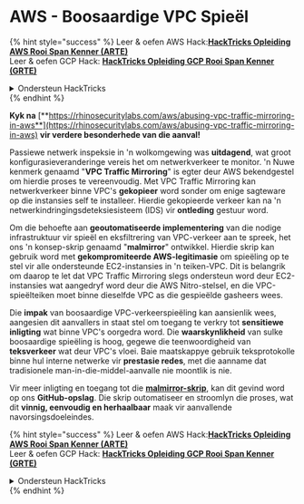 # AWS - Boosaardige VPC Spieël

{% hint style="success" %}
Leer & oefen AWS Hack:<img src="/.gitbook/assets/image.png" alt="" data-size="line">[**HackTricks Opleiding AWS Rooi Span Kenner (ARTE)**](https://training.hacktricks.xyz/courses/arte)<img src="/.gitbook/assets/image.png" alt="" data-size="line">\
Leer & oefen GCP Hack: <img src="/.gitbook/assets/image (2).png" alt="" data-size="line">[**HackTricks Opleiding GCP Rooi Span Kenner (GRTE)**<img src="/.gitbook/assets/image (2).png" alt="" data-size="line">](https://training.hacktricks.xyz/courses/grte)

<details>

<summary>Ondersteun HackTricks</summary>

* Kontroleer die [**inskrywingsplanne**](https://github.com/sponsors/carlospolop)!
* **Sluit aan by die** 💬 [**Discord groep**](https://discord.gg/hRep4RUj7f) of die [**telegram groep**](https://t.me/peass) of **volg** ons op **Twitter** 🐦 [**@hacktricks\_live**](https://twitter.com/hacktricks\_live)**.**
* **Deel hacktruuks deur PRs in te dien by die** [**HackTricks**](https://github.com/carlospolop/hacktricks) en [**HackTricks Cloud**](https://github.com/carlospolop/hacktricks-cloud) github-opslag.

</details>
{% endhint %}

**Kyk na** [**https://rhinosecuritylabs.com/aws/abusing-vpc-traffic-mirroring-in-aws**](https://rhinosecuritylabs.com/aws/abusing-vpc-traffic-mirroring-in-aws) **vir verdere besonderhede van die aanval!**

Passiewe netwerk inspeksie in 'n wolkomgewing was **uitdagend**, wat groot konfigurasieveranderinge vereis het om netwerkverkeer te monitor. 'n Nuwe kenmerk genaamd "**VPC Traffic Mirroring**" is egter deur AWS bekendgestel om hierdie proses te vereenvoudig. Met VPC Traffic Mirroring kan netwerkverkeer binne VPC's **gekopieer** word sonder om enige sagteware op die instansies self te installeer. Hierdie gekopieerde verkeer kan na 'n netwerkindringingsdeteksiesisteem (IDS) vir **ontleding** gestuur word.

Om die behoefte aan **geoutomatiseerde implementering** van die nodige infrastruktuur vir spieël en eksfiltrering van VPC-verkeer aan te spreek, het ons 'n konsep-skrip genaamd "**malmirror**" ontwikkel. Hierdie skrip kan gebruik word met **gekompromiteerde AWS-legitimasie** om spieëling op te stel vir alle ondersteunde EC2-instansies in 'n teiken-VPC. Dit is belangrik om daarop te let dat VPC Traffic Mirroring slegs ondersteun word deur EC2-instansies wat aangedryf word deur die AWS Nitro-stelsel, en die VPC-spieëlteiken moet binne dieselfde VPC as die gespieëlde gasheers wees.

Die **impak** van boosaardige VPC-verkeerspieëling kan aansienlik wees, aangesien dit aanvallers in staat stel om toegang te verkry tot **sensitiewe inligting** wat binne VPC's oorgedra word. Die **waarskynlikheid** van sulke boosaardige spieëling is hoog, gegewe die teenwoordigheid van **teksverkeer** wat deur VPC's vloei. Baie maatskappye gebruik teksprotokolle binne hul interne netwerke vir **prestasie redes**, met die aanname dat tradisionele man-in-die-middel-aanvalle nie moontlik is nie.

Vir meer inligting en toegang tot die [**malmirror-skrip**](https://github.com/RhinoSecurityLabs/Cloud-Security-Research/tree/master/AWS/malmirror), kan dit gevind word op ons **GitHub-opslag**. Die skrip outomatiseer en stroomlyn die proses, wat dit **vinnig, eenvoudig en herhaalbaar** maak vir aanvallende navorsingsdoeleindes.

{% hint style="success" %}
Leer & oefen AWS Hack:<img src="/.gitbook/assets/image.png" alt="" data-size="line">[**HackTricks Opleiding AWS Rooi Span Kenner (ARTE)**](https://training.hacktricks.xyz/courses/arte)<img src="/.gitbook/assets/image.png" alt="" data-size="line">\
Leer & oefen GCP Hack: <img src="/.gitbook/assets/image (2).png" alt="" data-size="line">[**HackTricks Opleiding GCP Rooi Span Kenner (GRTE)**<img src="/.gitbook/assets/image (2).png" alt="" data-size="line">](https://training.hacktricks.xyz/courses/grte)

<details>

<summary>Ondersteun HackTricks</summary>

* Kontroleer die [**inskrywingsplanne**](https://github.com/sponsors/carlospolop)!
* **Sluit aan by die** 💬 [**Discord groep**](https://discord.gg/hRep4RUj7f) of die [**telegram groep**](https://t.me/peass) of **volg** ons op **Twitter** 🐦 [**@hacktricks\_live**](https://twitter.com/hacktricks\_live)**.**
* **Deel hacktruuks deur PRs in te dien by die** [**HackTricks**](https://github.com/carlospolop/hacktricks) en [**HackTricks Cloud**](https://github.com/carlospolop/hacktricks-cloud) github-opslag.

</details>
{% endhint %}

